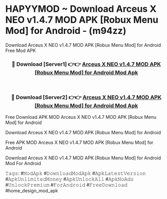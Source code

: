 # HAPYYMOD ~ Download Arceus X NEO v1.4.7 MOD APK [Robux Menu Mod] for Android - (m94zz)
Download Arceus X NEO v1.4.7 MOD APK [Robux Menu Mod] for Android Free Mod APK

<div align="center">
<h3>🔴 Download [Server1] 👉👉 <a href="https://apk-comot.site?title=Arceus_X_NEO_v1.4.7_MOD_APK_[Robux_Menu_Mod]_for_Android">Arceus X NEO v1.4.7 MOD APK [Robux Menu Mod] for Android Mod Apk</a></h3><br>

<h3>🔴 Download [Server2] 👉👉 <a href="https://apk-comot.site?title=Arceus_X_NEO_v1.4.7_MOD_APK_[Robux_Menu_Mod]_for_Android">Arceus X NEO v1.4.7 MOD APK [Robux Menu Mod] for Android Mod Apk</a></h3>
</div>


Free Download APK MOD Arceus X NEO v1.4.7 MOD APK [Robux Menu Mod] for Android

Download Arceus X NEO v1.4.7 MOD APK [Robux Menu Mod] for Android 

Free APK MOD Arceus X NEO v1.4.7 MOD APK [Robux Menu Mod] for Android 

Download Arceus X NEO v1.4.7 MOD APK [Robux Menu Mod] for Android Mod For Android

𝚃𝚊𝚐𝚜: #𝙼𝚘𝚍𝙰𝚙𝚔 #𝙳𝚘𝚠𝚗𝚕𝚘𝚊𝚍𝙼𝚘𝚍𝙰𝚙𝚔 #𝙰𝚙𝚔𝙻𝚊𝚝𝚎𝚜𝚝𝚅𝚎𝚛𝚜𝚒𝚘𝚗 #𝙰𝚙𝚔𝚄𝚗𝚕𝚒𝚖𝚒𝚝𝚎𝚍𝙼𝚘𝚗𝚎𝚢 #𝙰𝚙𝚔𝚄𝚗𝚕𝚘𝚌𝚔𝙰𝚕𝚕 #𝙰𝚙𝚔𝙽𝚘𝙰𝚍𝚜 #𝚄𝚗𝚕𝚘𝚌𝚔𝙿𝚛𝚎𝚖𝚒𝚞𝚖 #𝙵𝚘𝚛𝙰𝚗𝚍𝚛𝚘𝚒𝚍 #𝙵𝚛𝚎𝚎𝙳𝚘𝚠𝚗𝚕𝚘𝚊𝚍 #home_design_mod_apk